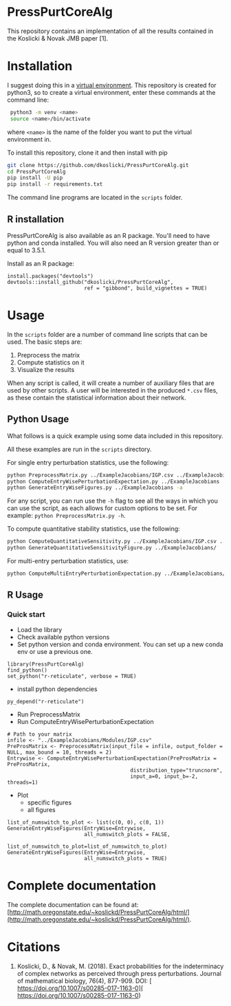 # PressPurtCoreAlg
This repository contains an implementation of all the results contained in the Koslicki &amp; Novak JMB paper [1].

# Installation
I suggest doing this in a [virtual environment](https://docs.python.org/3/library/venv.html). This repository is created for python3, so to create a virtual environment, enter these commands at the command line:

```bash
 python3 -m venv <name>
 source <name>/bin/activate
```
where ``<name>`` is the name of the folder you want to put the virtual environment in.

To install this repository, clone it and then install with pip
```bash
git clone https://github.com/dkoslicki/PressPurtCoreAlg.git
cd PressPurtCoreAlg
pip install -U pip
pip install -r requirements.txt
```
The command line programs are located in the ``scripts`` folder.

## R installation

PressPurtCoreAlg is also available as an R package. You'll need to have python and conda installed.
You will also need an R version greater than or equal to 3.5.1.

Install as an R package:

```
install.packages("devtools")
devtools::install_github("dkoslicki/PressPurtCoreAlg", 
                         ref = "gibbond", build_vignettes = TRUE)
```

# Usage
In the ``scripts`` folder are a number of command line scripts that can be used.
The basic steps are:
1. Preprocess the matrix 
2. Compute statistics on it 
3. Visualize the results 

When any script is called, it will create a number of auxiliary files that are used by other scripts.
A user will be interested in the produced ``*.csv`` files, as these contain the statistical information about their network.


##  Python Usage
What follows is a quick example using some data included in this repository.

All these examples are run in the `scripts` directory.

For single entry perturbation statistics, use the following:
```bash
python PreprocessMatrix.py ../ExampleJacobians/IGP.csv ../ExampleJacobians
python ComputeEntryWisePerturbationExpectation.py ../ExampleJacobians
python GenerateEntryWiseFigures.py ../ExampleJacobians -a
```
For any script, you can run use the ``-h`` flag to see all the ways in which you can use the script, as each allows for custom options to be set. 
For example: ``python PreprocessMatrix.py -h``.

To compute quantitative stability statistics, use the following:
```bash
python ComputeQuantitativeSensitivity.py ../ExampleJacobians/IGP.csv ../ExampleJacobians/
python GenerateQuantitativeSensitivityFigure.py ../ExampleJacobians/
```

For multi-entry perturbation statistics, use:
```bash
python ComputeMultiEntryPerturbationExpectation.py ../ExampleJacobians/IGP.csv 
```

## R Usage

### Quick start

* Load the library
* Check available python versions
* Set python version and conda environment. You can set up a new conda env or use a previous one.

```
library(PressPurtCoreAlg)
find_python()
set_python("r-reticulate", verbose = TRUE)
```

* install python dependencies

```
py_depend("r-reticulate")
```

* Run PreprocessMatrix
* Run ComputeEntryWisePerturbationExpectation


```
# Path to your matrix
infile <- "../ExampleJacobians/Modules/IGP.csv"
PreProsMatrix <- PreprocessMatrix(input_file = infile, output_folder = NULL, max_bound = 10, threads = 2)
Entrywise <- ComputeEntryWisePerturbationExpectation(PreProsMatrix = PreProsMatrix, 
                                        distribution_type="truncnorm", 
                                        input_a=0, input_b=-2, threads=1)
```

* Plot
    * specific figures
    * all figures

```
list_of_numswitch_to_plot <- list(c(0, 0), c(0, 1))
GenerateEntryWiseFigures(EntryWise=Entrywise, 
                         all_numswitch_plots = FALSE, 
                         list_of_numswitch_to_plot=list_of_numswitch_to_plot)
GenerateEntryWiseFigures(EntryWise=Entrywise, 
                         all_numswitch_plots = TRUE)
```


# Complete documentation
The complete documentation can be found at: [http://math.oregonstate.edu/~koslickd/PressPurtCoreAlg/html/](http://math.oregonstate.edu/~koslickd/PressPurtCoreAlg/html/).

# Citations
1. Koslicki, D., & Novak, M. (2018). Exact probabilities for the indeterminacy of complex networks as perceived through press perturbations. Journal of mathematical biology, 76(4), 877-909. DOI: [ https://doi.org/10.1007/s00285-017-1163-0]( https://doi.org/10.1007/s00285-017-1163-0)